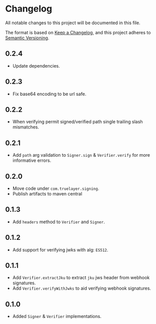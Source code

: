# Changelog
All notable changes to this project will be documented in this file.

The format is based on [Keep a Changelog](https://keepachangelog.com/en/1.0.0/),
and this project adheres to [Semantic Versioning](https://semver.org/spec/v2.0.0.html).

## 0.2.4
* Update dependencies.

## 0.2.3
* Fix base64 encoding to be url safe.

## 0.2.2
* When verifying permit signed/verified path single trailing slash mismatches.

## 0.2.1
* Add `path` arg validation to `Signer.sign` & `Verifier.verify` for more informative errors.

## 0.2.0
* Move code under `com.truelayer.signing`.
* Publish artifacts to maven central

## 0.1.3
* Add `headers` method to `Verifier` and `Signer`.

## 0.1.2
* Add support for verifying jwks with alg: `ES512`.

## 0.1.1
* Add `Verifier.extractJku` to extract `jku` jws header from webhook signatures.
* Add `Verifier.verifyWithJwks` to aid verifying webhook signatures.

## 0.1.0
* Added `Signer` & `Verifier` implementations.
